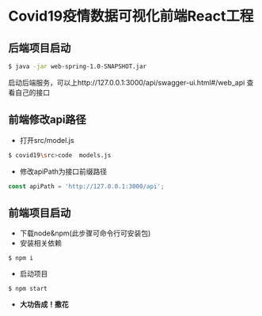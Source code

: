 # Covid19疫情数据可视化前端React工程

## 后端项目启动
```bash
$ java -jar web-spring-1.0-SNAPSHOT.jar
```
启动后端服务，可以上http://127.0.0.1:3000/api/swagger-ui.html#/web_api 查看自己的接口

## 前端修改api路径
* 打开src/model.js
```bash
$ covid19\src>code  models.js
```
* 修改apiPath为接口前缀路径
```javascript
const apiPath = 'http://127.0.0.1:3000/api';
```

## 前端项目启动
* 下载node&npm(此步骤可命令行可安装包)
* 安装相关依赖
```shell
$ npm i
```
* 启动项目
```shell
$ npm start
```


* **大功告成！撒花**
